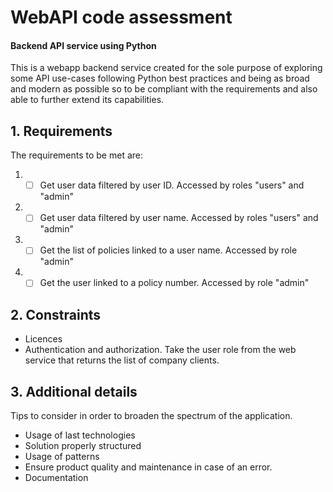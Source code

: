 # WebAPI code assessment
#### Backend API service using Python
This is a webapp backend service created for the sole purpose of exploring some
API use-cases following Python best practices and being as broad and modern as
possible so to be compliant with the requirements and also able to further
extend its capabilities.

##  1. Requirements
The requirements to be met are:

1. -[ ] Get user data filtered by user ID. Accessed by roles "users" and "admin"
2. -[ ] Get user data filtered by user name. Accessed by roles "users" and "admin"
3. -[ ] Get the list of policies linked to a user name. Accessed by role "admin"
4. -[ ] Get the user linked to a policy number. Accessed by role "admin"

## 2. Constraints
- Licences
- Authentication and authorization. Take the user role from the web  service that returns the
  list of company clients.

## 3. Additional details
Tips to consider in order to broaden the spectrum of the application.
- Usage of last technologies
- Solution properly structured
- Usage of patterns
- Ensure product quality and maintenance in case of an error.
- Documentation
